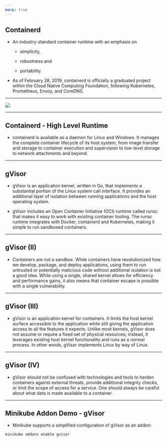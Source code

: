 ```yaml
---
marp: true
---
```


<!-- _class: invert -->

## Containerd

* An industry-standard container runtime with an emphasis on 

  * simplicity, 

  * robustness and 

  * portability.

* As of February 28, 2019, containerd is officially a graduated project within
  the Cloud Native Computing Foundation, following Kubernetes, Prometheus,
  Envoy, and CoreDNS.

---

![](https://containerd.io/img/architecture.png)

---

## Containerd - High Level Runtime


* containerd is available as a daemon for Linux and Windows. It manages the
  complete container lifecycle of its host system, from image transfer and
  storage to container execution and supervision to low-level storage to network
  attachments and beyond.

---

## gVisor

* gVisor is an application kernel, written in Go, that implements a substantial
  portion of the Linux system call interface. It provides an additional layer of
  isolation between running applications and the host operating system.

* gVisor includes an Open Container Initiative (OCI) runtime called runsc that
  makes it easy to work with existing container tooling. The runsc runtime
  integrates with Docker, containerd and Kubernetes, making it simple to run
  sandboxed containers.

---

## gVisor (II)

* Containers are not a sandbox. While containers have revolutionized how we
  develop, package, and deploy applications, using them to run untrusted or
  potentially malicious code without additional isolation is not a good idea.
  While using a single, shared kernel allows for efficiency and performance
  gains, it also means that container escape is possible with a single
  vulnerability.

---

## gVisor (III)

* gVisor is an application kernel for containers. It limits the host kernel
  surface accessible to the application while still giving the application
  access to all the features it expects. Unlike most kernels, gVisor does not
  assume or require a fixed set of physical resources; instead, it leverages
  existing host kernel functionality and runs as a normal process. In other
  words, gVisor implements Linux by way of Linux.

---

## gVisor (IV)

* gVisor should not be confused with technologies and tools to harden containers
  against external threats, provide additional integrity checks, or limit the
  scope of access for a service. One should always be careful about what data is
  made available to a container.

---

<!-- _class: invert -->

## Minikube Addon Demo - gVisor

* Minikube supports a simplified configuration of gVisor as an addon:

```
minikube addons enable gvisor
```